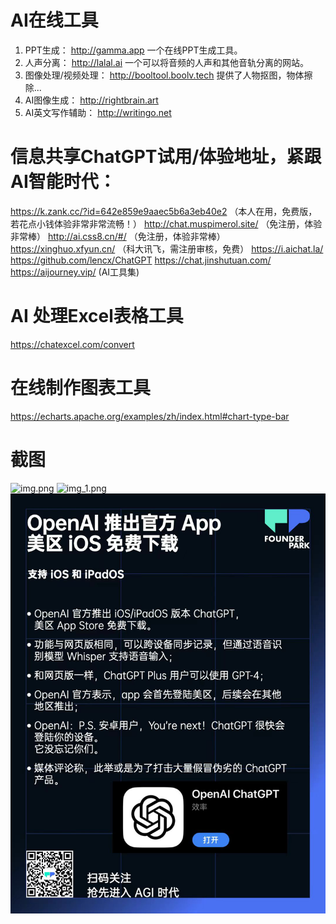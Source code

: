 # AI在线工具

1. PPT生成： http://gamma.app 一个在线PPT生成工具。
2. 人声分离： http://lalal.ai 一个可以将音频的人声和其他音轨分离的网站。
3. 图像处理/视频处理： http://booltool.boolv.tech 提供了人物抠图，物体擦除...
4. AI图像生成： http://rightbrain.art  
5. AI英文写作辅助： http://writingo.net


# 信息共享ChatGPT试用/体验地址，紧跟AI智能时代：
https://k.zank.cc/?id=642e859e9aaec5b6a3eb40e2 （本人在用，免费版，若花点小钱体验非常非常流畅！）
http://chat.muspimerol.site/  （免注册，体验非常棒）
http://ai.css8.cn/#/ （免注册，体验非常棒）
https://xinghuo.xfyun.cn/ （科大讯飞，需注册审核，免费）
https://i.aichat.la/
https://github.com/lencx/ChatGPT
https://chat.jinshutuan.com/
https://aijourney.vip/  (AI工具集)



# AI 处理Excel表格工具
https://chatexcel.com/convert


# 在线制作图表工具
https://echarts.apache.org/examples/zh/index.html#chart-type-bar


# 截图
![img.png](..%2Fimages%2Fimg.png)
![img_1.png](..%2Fimages%2Fimg_1.png)
![img_3.png](..%2F99-images%2Fimg_3.png)
